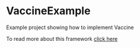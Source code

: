 # VaccineExample
Example project showing how to implement Vaccine

To read more about this framework [click here](https://github.com/munirwanis/Vaccine)
